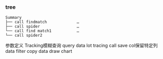 
### tree

```
Summary
├── call findmatch             … 
├── call spider                … 
└── call find match1           … 
└── call spider2
```
参数定义
Tracking模糊查询
query data
lot tracing 
call save col保留特定列
data filter
copy data 
draw chart

